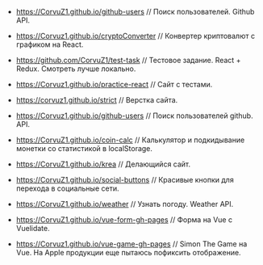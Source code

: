 * <https://CorvuZ1.github.io/github-users> // Поиск пользователей. Github API. 

* <https://Corvuz1.github.io/cryptoConverter> // Конвертер криптовалют с графиком на React.  

* <https://github.com/CorvuZ1/test-task> // Тестовое задание. React + Redux. Смотреть лучше локально.

* <https://Corvuz1.github.io/practice-react> //  Сайт с тестами.  

* <https://corvuz1.github.io/strict> // Верстка сайта.  

* <https://Corvuz1.github.io/github-users> // Поиск пользователей github. API.

* <https://CorvuZ1.github.io/coin-calc> // Калькулятор и подкидывание монетки со статистикой в localStorage.  

* <https://CorvuZ1.github.io/krea> // Делающийся сайт.  

* <https://CorvuZ1.github.io/social-buttons> // Красивые кнопки для перехода в социальные сети.  

* <https://CorvuZ1.github.io/weather> // Узнать погоду. Weather API.  

* <https://CorvuZ1.github.io/vue-form-gh-pages> // Форма на Vue с Vuelidate.  

* <https://Corvuz1.github.io/vue-game-gh-pages> // Simon The Game на Vue. На Apple продукции еще пытаюсь пофиксить отображение.


